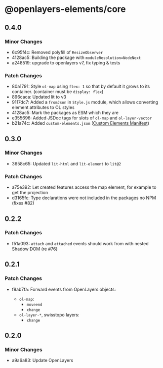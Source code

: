 # @openlayers-elements/core

## 0.4.0

### Minor Changes

- 6c95f4c: Removed polyfill of `ResizeObserver`
- 4128ac5: Building the package with `moduleResolution=NodeNext`
- a248519: upgrade to openlayers v7, fix typing & tests

### Patch Changes

- 80a1791: Style `ol-map` using `flex: 1` so that by default it grows to its container. (container must be `display: flex`)
- 896caca: Updated lit to v3
- 9117dc7: Added a `fromJson` in `Style.js` module, which allows converting element attributes to OL styles
- 4128ac5: Mark the packages as ESM which they are
- e355696: Added JSDoc tags for slots of `ol-map` and `ol-layer-vector`
- b21a74c: Added `custom-elements.json` ([Custom Elements Manifest](https://custom-elements-manifest.open-wc.org/))

## 0.3.0

### Minor Changes

- 3658c65: Updated `lit-html` and `lit-element` to `lit@2`

### Patch Changes

- a75e392: Let created features access the map element, for example to get the projection
- d3165fc: Type declarations were not included in the packages no NPM (fixes #82)

## 0.2.2

### Patch Changes

- f51a093: `attach` and `attached` events should work from with nested Shadow DOM (re #76)

## 0.2.1

### Patch Changes

- f8ab7fa: Forward events from OpenLayers objects:

  - `ol-map`:
    - `moveend`
    - `change`
  - `ol-layer-*`, swisstopo layers:
    - `change`

## 0.2.0

### Minor Changes

- a9a6a83: Update OpenLayers
